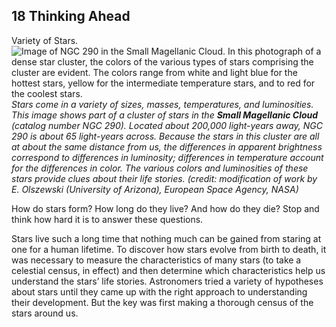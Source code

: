 ##  18 Thinking Ahead 

Variety of Stars. ![Image of NGC 290 in the Small Magellanic Cloud. In this photograph of a dense star cluster, the colors of the various types of stars comprising the cluster are evident. The colors range from white and light blue for the hottest stars, yellow for the intermediate temperature stars, and to red for the coolest stars.][1] _Stars come in a variety of sizes, masses, temperatures, and luminosities. This image shows part of a cluster of stars in the **Small Magellanic Cloud** (catalog number NGC 290). Located about 200,000 light-years away, NGC 290 is about 65 light-years across. Because the stars in this cluster are all at about the same distance from us, the differences in apparent brightness correspond to differences in luminosity; differences in temperature account for the differences in color. The various colors and luminosities of these stars provide clues about their life stories. (credit: modification of work by E. Olszewski (University of Arizona), European Space Agency, NASA)_

How do stars form? How long do they live? And how do they die? Stop and think how hard it is to answer these questions.

Stars live such a long time that nothing much can be gained from staring at one for a human lifetime. To discover how stars evolve from birth to death, it was necessary to measure the characteristics of many stars (to take a celestial census, in effect) and then determine which characteristics help us understand the stars’ life stories. Astronomers tried a variety of hypotheses about stars until they came up with the right approach to understanding their development. But the key was first making a thorough census of the stars around us.

   [1]: https://cnx.org/resources/e6aa73c675b20199a450f4dd642d1134616b2a61/OSC_Astro_18_00_NGC290.jpg

